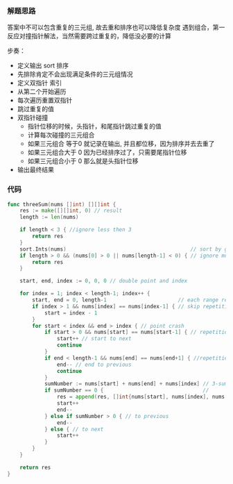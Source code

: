 ### 解题思路

答案中不可以包含重复的三元组, 故去重和排序也可以降低复杂度
遇到组合，第一反应对撞指针解法，当然需要跨过重复的，降低没必要的计算

步奏：
- 定义输出 sort 排序
- 先排除肯定不会出现满足条件的三元组情况
- 定义双指针 索引
- 从第二个开始遍历
 - 每次遍历重置双指针
 - 跳过重复的值
 - 双指针碰撞
   - 指针位移的时候，头指针，和尾指针跳过重复的值
   - 计算每次碰撞的三元组合
    - 如果三元组合 等于0 就记录在输出, 并且都位移，因为排序并去去重了
    - 如果三元组合大于 0 因为已经排序过了，只需要尾指针位移
    - 如果三元组合小于 0 那么就是头指针位移
- 输出最终结果

### 代码

```go
func threeSum(nums []int) [][]int {
	res := make([][]int, 0) // result
	length := len(nums)

	if length < 3 { //ignore less then 3
		return res
	}
	sort.Ints(nums)                                        // sort by go std pkg
	if length > 0 && (nums[0] > 0 || nums[length-1] < 0) { // ignore must be 3-sum to 0， which sorted
		return res
	}

	start, end, index := 0, 0, 0 // double point and index

	for index = 1; index < length-1; index++ {
		start, end = 0, length-1                       // each range reset
		if index > 1 && nums[index] == nums[index-1] { // skip repetition, which is sorted
			start = index - 1
		}
		for start < index && end > index { // point crash
			if start > 0 && nums[start] == nums[start-1] { // repetition number
				start++ // start to next
				continue
			}
			if end < length-1 && nums[end] == nums[end+1] { //repetition number
				end-- // end to previous
				continue
			}
			sumNumber := nums[start] + nums[end] + nums[index] // 3-sum
			if sumNumber == 0 {                                //
				res = append(res, []int{nums[start], nums[index], nums[end]})
				start++
				end--
			} else if sumNumber > 0 { // to previous
				end--
			} else { // to next
				start++
			}
		}
	}

	return res
}
```
